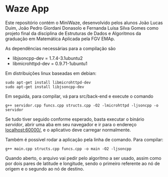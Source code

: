 # Waze App

Este repositório contém o MiniWaze, desenvolvido pelos alunos João Lucas Duim, João Pedro Giordani Donasolo e Fernanda Luísa Silva Gomes como projeto final da disciplina de Estruturas de Dados e Algoritmos da graduação em Matemática Aplicada pela FGV EMAp.

As dependências necessárias para a compilação são

* libjsoncpp-dev = 1.7.4-3.1ubuntu2
* libmicrohttpd-dev = 0.9.71-1ubuntu1

Em distribuições linux baseadas em debian:

```
sudo apt-get install libmicrohttpd-dev
sudo apt-get install libjsoncpp-dev
```

Em seguida, para compilar, vá para src/back-end e execute o comando

```
g++ servidor.cpp funcs.cpp structs.cpp -O2 -lmicrohttpd -ljsoncpp -o servidor
```

Se tudo tiver seguido conforme esperado, basta executar o binário *servidor*, abrir uma aba em seu navegador e ir para o endereço [localhost:60000/](calhost:60000/), e o aplicativo deve carregar normalmente.

Também é possível rodar a aplicação pela linha de comando. Para compilar:

```
g++ main.cpp structs.cpp funcs.cpp -o main -O2 -ljsoncpp
```

Quando aberto, o arquivo vai pedir pelo algoritmo a ser usado, assim como por dois pares de latitude e longitude, sendo o primeiro referente ao nó de origem e o segundo ao nó de destino. 

